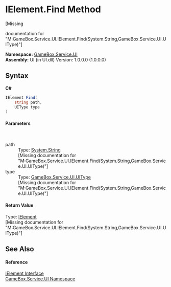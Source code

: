 # IElement.Find Method 
 

\[Missing <summary> documentation for "M:GameBox.Service.UI.IElement.Find(System.String,GameBox.Service.UI.UIType)"\]

**Namespace:**&nbsp;<a href="6561cbd8-2bda-7a52-d42a-1887a2a36ffd">GameBox.Service.UI</a><br />**Assembly:**&nbsp;UI (in UI.dll) Version: 1.0.0.0 (1.0.0.0)

## Syntax

**C#**<br />
``` C#
IElement Find(
	string path,
	UIType type
)
```


#### Parameters
&nbsp;<dl><dt>path</dt><dd>Type: <a href="http://msdn2.microsoft.com/zh-cn/library/s1wwdcbf" target="_blank">System.String</a><br />\[Missing <param name="path"/> documentation for "M:GameBox.Service.UI.IElement.Find(System.String,GameBox.Service.UI.UIType)"\]</dd><dt>type</dt><dd>Type: <a href="fc5ec59f-1c25-7917-6397-a585245c5f76">GameBox.Service.UI.UIType</a><br />\[Missing <param name="type"/> documentation for "M:GameBox.Service.UI.IElement.Find(System.String,GameBox.Service.UI.UIType)"\]</dd></dl>

#### Return Value
Type: <a href="4d54f460-e345-fcb5-4916-5f9880076302">IElement</a><br />\[Missing <returns> documentation for "M:GameBox.Service.UI.IElement.Find(System.String,GameBox.Service.UI.UIType)"\]

## See Also


#### Reference
<a href="4d54f460-e345-fcb5-4916-5f9880076302">IElement Interface</a><br /><a href="6561cbd8-2bda-7a52-d42a-1887a2a36ffd">GameBox.Service.UI Namespace</a><br />